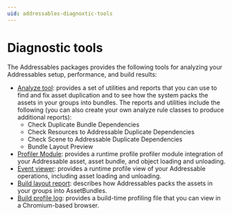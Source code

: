 ```yaml
---
uid: addressables-diagnoxtic-tools
---
```


# Diagnostic tools

The Addressables packages provides the following tools for analyzing your Addressables setup, performance, and build results:

* [Analyze tool]\: provides a set of utilities and reports that you can use to find and fix asset duplication and to see how the system packs the assets in your groups into bundles. The reports and utilities include the following (you can also create your own analyze rule classes to produce additional reports):
  * Check Duplicate Bundle Dependencies
  * Check Resources to Addressable Duplicate Dependencies
  * Check Scene to Addressable Duplicate Dependencies
  * Bundle Layout Preview
* [Profiler Module]: provides a runtime profile profiler module integration of your Addressable asset, asset bundle, and object loading and unloading.
* [Event viewer]: provides a runtime profile view of your Addressable operations, including asset loading and unloading.
* [Build layout report]: describes how Addressables packs the assets in your groups into AssetBundles.
* [Build profile log]: provides a build-time profiling file that you can view in a Chromium-based browser.


[Analyze tool]: xref:addressables-analyze-tool
[Build layout report]: xref:addressables-build-layout-report
[Build profile log]: xref:addressables-build-profile-log
[Profiler Module]: xref:addressables-profiler-module
[Event viewer]: xref:addressables-event-viewer
